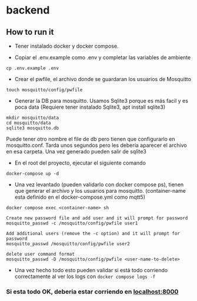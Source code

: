 # backend

## How to run it

- Tener instalado docker y docker compose.

- Copiar el .env.example como .env y completar las variables de ambiente

```
cp .env.example .env
```
- Crear el pwfile, el archivo donde se guardaran los usuarios de Mosquitto
```
touch mosquitto/config/pwfile
```

- Generar la DB para mosquitto. Usamos Sqlite3 porque es más facil y es poca data
(Requiere tener instalado Sqlite3, apt install sqlite3)

```
mkdir mosquitto/data
cd mosquitto/data
sqlite3 mosquitto.db
```

Puede tener otro nombre el file de db pero tienen que configurarlo en mosquitto.conf.
Tarda unos segundos pero les debería aparecer el archivo en esa carpeta. Una vez generado
pueden salir de sqlite3

- En el root del proyecto, ejecutar el siguiente comando

```
docker-compose up -d
```

- Una vez levantado (pueden validarlo con docker compose ps), tienen que generar el archivo y los usuarios para
mosquitto. (container-name esta definido en el docker-compose.yml como mqtt5)
```
docker compose exec <container-name> sh

Create new password file and add user and it will prompt for password
mosquitto_passwd -c /mosquitto/config/pwfile user1

Add additional users (remove the -c option) and it will prompt for password
mosquitto_passwd /mosquitto/config/pwfile user2

delete user command format
mosquitto_passwd -D /mosquitto/config/pwfile <user-name-to-delete>
```

- Una vez hecho todo esto pueden validar si está todo corriendo correctamente al ver los logs con `docker compose logs -f`


### Si esta todo OK, deberia estar corriendo en [localhost:8000](http://localhost:8000)

